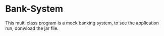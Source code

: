 # Bank-System
This multi class program is a mock banking system, to see the application run, donwload the jar file.
